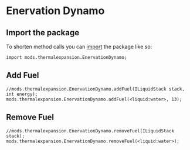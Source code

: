 # Enervation Dynamo

## Import the package

To shorten method calls you can [import](/AdvancedFunctions/Import/) the package like so:

    import mods.thermalexpansion.EnervationDynamo;
    

## Add Fuel

    //mods.thermalexpansion.EnervationDynamo.addFuel(ILiquidStack stack, int energy);
    mods.thermalexpansion.EnervationDynamo.addFuel(<liquid:water>, 13);
    

## Remove Fuel

    //mods.thermalexpansion.EnervationDynamo.removeFuel(ILiquidStack stack);
    mods.thermalexpansion.EnervationDynamo.removeFuel(<liquid:water>);